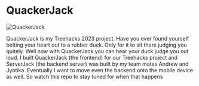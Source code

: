 # QuackerJack
![QuackerJack](https://user-images.githubusercontent.com/42438803/221068811-c9ba5940-6b53-4105-b18c-e1dfdd8a747e.png)

QuackerJack is my Treehacks 2023 project. 
Have you ever found yourself belting your heart out to a rubber duck. 
Only for it to sit there judging you quitely. 
Well now with QuackerJack you can hear your duck judge you out loud.
I built QuackerJack (the frontend) for our Treehacks project and ServerJack (the backend server) was built by my team mates Andrew and Jyotika.
Eventually I want to move even the backend onto the mobile device as well. 
So watch this repo to stay tuned for when that happens
